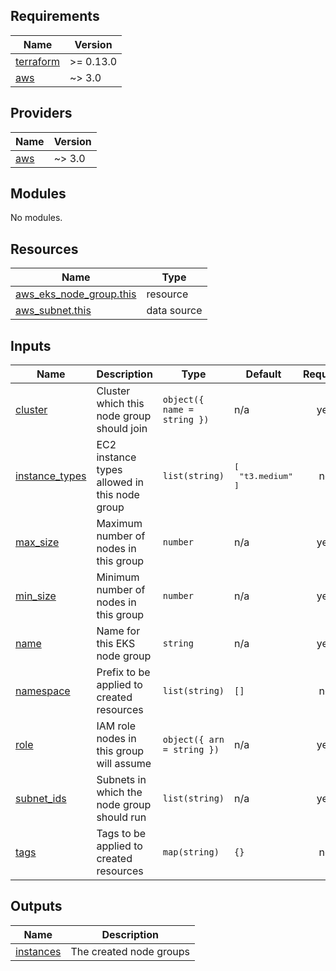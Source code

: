 <!-- BEGIN_TF_DOCS -->
## Requirements

| Name | Version |
|------|---------|
| <a name="requirement_terraform"></a> [terraform](#requirement\_terraform) | >= 0.13.0 |
| <a name="requirement_aws"></a> [aws](#requirement\_aws) | ~> 3.0 |

## Providers

| Name | Version |
|------|---------|
| <a name="provider_aws"></a> [aws](#provider\_aws) | ~> 3.0 |

## Modules

No modules.

## Resources

| Name | Type |
|------|------|
| [aws_eks_node_group.this](https://registry.terraform.io/providers/hashicorp/aws/latest/docs/resources/eks_node_group) | resource |
| [aws_subnet.this](https://registry.terraform.io/providers/hashicorp/aws/latest/docs/data-sources/subnet) | data source |

## Inputs

| Name | Description | Type | Default | Required |
|------|-------------|------|---------|:--------:|
| <a name="input_cluster"></a> [cluster](#input\_cluster) | Cluster which this node group should join | `object({ name = string })` | n/a | yes |
| <a name="input_instance_types"></a> [instance\_types](#input\_instance\_types) | EC2 instance types allowed in this node group | `list(string)` | <pre>[<br>  "t3.medium"<br>]</pre> | no |
| <a name="input_max_size"></a> [max\_size](#input\_max\_size) | Maximum number of nodes in this group | `number` | n/a | yes |
| <a name="input_min_size"></a> [min\_size](#input\_min\_size) | Minimum number of nodes in this group | `number` | n/a | yes |
| <a name="input_name"></a> [name](#input\_name) | Name for this EKS node group | `string` | n/a | yes |
| <a name="input_namespace"></a> [namespace](#input\_namespace) | Prefix to be applied to created resources | `list(string)` | `[]` | no |
| <a name="input_role"></a> [role](#input\_role) | IAM role nodes in this group will assume | `object({ arn = string })` | n/a | yes |
| <a name="input_subnet_ids"></a> [subnet\_ids](#input\_subnet\_ids) | Subnets in which the node group should run | `list(string)` | n/a | yes |
| <a name="input_tags"></a> [tags](#input\_tags) | Tags to be applied to created resources | `map(string)` | `{}` | no |

## Outputs

| Name | Description |
|------|-------------|
| <a name="output_instances"></a> [instances](#output\_instances) | The created node groups |
<!-- END_TF_DOCS -->